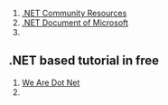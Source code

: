 1. [.NET Community Resources ](https://dotnetfoundation.org/community/resources)
2. [.NET Document of Microsoft](https://learn.microsoft.com/en-us/dotnet/)
3. 




## .NET based tutorial in free
1. [We Are Dot Net](https://www.wearedotnet.io/)
2. 